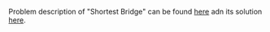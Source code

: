 Problem description of "Shortest Bridge" can be found [here](https://leetcode.com/problems/shortest-bridge/) adn its solution [here](https://github.com/aurimas13/LeetCode-HackerRank-MAANG/blob/main/LeetCode/Python%20Solutions/Shortest%20Bridge/shortest.java).


